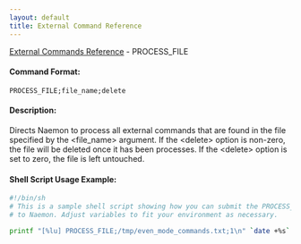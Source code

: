 ```yaml
---
layout: default
title: External Command Reference
---
```


<!--
************************************************
* AUTO GENERATED PAGE - USE ./update SCRIPT
************************************************
-->

<span class="glyphicon glyphicon-arrow-up"></span><a href="index.html"> External Commands Reference</a> - PROCESS_FILE<br>


#### Command Format:

`PROCESS_FILE;file_name;delete`

#### Description:

Directs Naemon to process all external commands that are found in the file specified by the &lt;file_name&gt; argument. If the &lt;delete&gt; option is non-zero, the file will be deleted once it has been processes. If the &lt;delete&gt; option is set to zero, the file is left untouched.

#### Shell Script Usage Example:

```sh
#!/bin/sh
# This is a sample shell script showing how you can submit the PROCESS_FILE command
# to Naemon. Adjust variables to fit your environment as necessary.

printf "[%lu] PROCESS_FILE;/tmp/even_mode_commands.txt;1\n" `date +%s` > /var/lib/naemon/naemon.cmd
```



